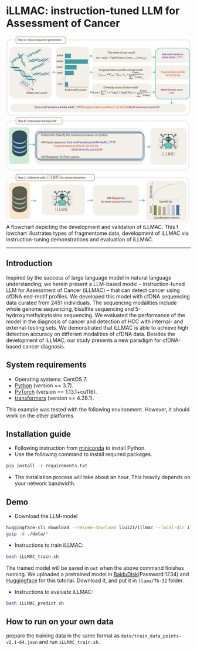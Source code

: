 # iLLMAC: instruction-tuned LLM for Assessment of Cancer

![iLLMAC_overview](iLLMAC_overview.jpeg)
A flowchart depicting the development and validation of iLLMAC. This f lowchart illustrates types of fragmentome data, development of iLLMAC via instruction-tuning demonstrations and evaluation of iLLMAC.

---

## Introduction
Inspired by the success of large language model in natural language understanding, we herein present a LLM-based model – instruction-tuned LLM for Assessment of Cancer (iLLMAC) – that can detect cancer using cfDNA end-motif profiles. We developed this model with cfDNA sequencing data curated from 2451 individuals. The sequencing modalities include whole genome sequencing, bisulfite sequencing and 5-hydroxymethylcytosine sequencing. We evaluated the performance of the model in the diagnosis of cancer and detection of HCC with internal- and external-testing sets. We demonstrated that iLLMAC is able to achieve high detection accuracy on different modalities of cfDNA data. Besides the development of iLLMAC, our study presents a new paradigm for cfDNA-based cancer diagnosis.   

## System requirements
- Operating systems: CentOS 7.
- [Python](https://docs.conda.io/en/latest/miniconda.html) (version == 3.7).
- [PyTorch](https://pytorch.org) (version == 1.13.1+cu116).
- [transformers](https://huggingface.co/docs/transformers/index) (version == 4.28.1).

This example was tested with the following environment. However, it should work on the other platforms. 

## Installation guide
- Following instruction from [miniconda](https://docs.conda.io/en/latest/miniconda.html) to install Python.
- Use the following command to install required packages.
```bash
pip install -r requirements.txt
```

- The installation process will take about an hour. This heavily depends on your network bandwidth.

## Demo
- Download the LLM-model
```bash
huggingface-cli download --resume-download liu121/illmac --local-dir illmac --local-dir-use-symlinks False
gzip -d ./data/*
```
- Instructions to train iLLMAC:
```bash
bash iLLMAC_train.sh
```

The trained model will be saved in `out` when the above command finishes running.
We uploaded a pretrained model in [BaiduDisk](https://pan.baidu.com/s/1ZjZTFRkdpbOUsfFjCtH3Mg?pwd=1234)(Password:1234) and [Huggingface](https://huggingface.co/liu121/illmac) for this tutorial. Download it, and put it in `llama/7b-32` folder.

- Instructions to evaluate iLLMAC:
```bash
bash iLLMAC_predict.sh
```


## How to run on your own data
prepare the training data in the same format as `data/train_data_points-v2.1-64.json` and run `iLLMAC_train.sh`.





